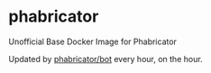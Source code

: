 # phabricator
Unofficial Base Docker Image for Phabricator

Updated by [phabricator/bot](https://hub.docker.com/r/phabricator/bot/) every
hour, on the hour.
